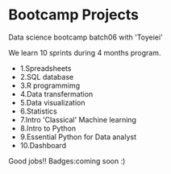# Bootcamp Projects
Data science bootcamp batch06 with 'Toyeiei'

We learn 10 sprints during 4 months program.

- 1.Spreadsheets
- 2.SQL database
- 3.R programmimg
- 4.Data transfermation
- 5.Data visualization
- 6.Statistics
- 7.Intro 'Classical' Machine learning
- 8.Intro to Python
- 9.Essential Python for Data analyst
- 10.Dashboard

Good jobs!!
Badges:coming soon :) 
